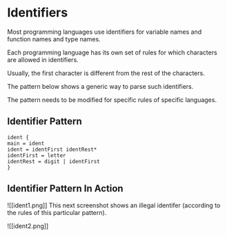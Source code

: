 # Identifiers
Most programming languages use identifiers for variable names and function names and type names.

Each programming language has its own set of rules for which characters are allowed in identifiers.

Usually, the first character is different from the rest of the characters.

The pattern below shows a generic way to parse such identifiers.

The pattern needs to be modified for specific rules of specific languages.

## Identifier Pattern
```
ident {
main = ident
ident = identFirst identRest*
identFirst = letter
identRest = digit | identFirst
}
```

## Identifier Pattern In Action
![[ident1.png]]
This next screenshot shows an illegal identifer (according to the rules of this particular pattern).

![[ident2.png]]